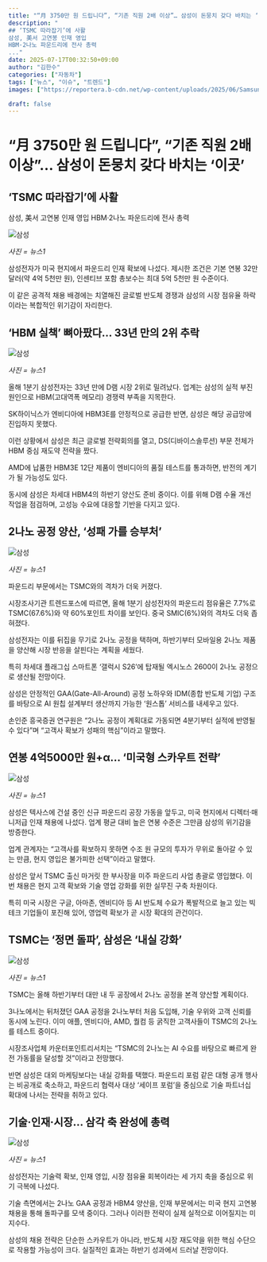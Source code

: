 ```yaml
---
title: "“月 3750만 원 드립니다”, “기존 직원 2배 이상”… 삼성이 돈뭉치 갖다 바치는 ‘이곳’"
description: "
## ‘TSMC 따라잡기’에 사활
삼성, 美서 고연봉 인재 영입
HBM·2나노 파운드리에 전사 총력
..."
date: 2025-07-17T00:32:50+09:00
author: "김한수"
categories: ["자동차"]
tags: ["뉴스", "이슈", "트렌드"]
images: ["https://reportera.b-cdn.net/wp-content/uploads/2025/06/Samsung-US-Foundry-Employee-Recruitment-1024x576.jpg"]

draft: false
---
```


# “月 3750만 원 드립니다”, “기존 직원 2배 이상”… 삼성이 돈뭉치 갖다 바치는 ‘이곳’


## ‘TSMC 따라잡기’에 사활
삼성, 美서 고연봉 인재 영입
HBM·2나노 파운드리에 전사 총력


![삼성](https://reportera.b-cdn.net/wp-content/uploads/2025/06/Samsung-US-Foundry-Employee-Recruitment-1024x576.jpg)

*사진 = 뉴스1*

삼성전자가 미국 현지에서 파운드리 인재 확보에 나섰다. 제시한 조건은 기본 연봉 32만 달러(약 4억 5천만 원), 인센티브 포함 총보수는 최대 5억 5천만 원 수준이다.

이 같은 공격적 채용 배경에는 치열해진 글로벌 반도체 경쟁과 삼성의 시장 점유율 하락이라는 복합적인 위기감이 자리한다.


## ‘HBM 실책’ 뼈아팠다… 33년 만의 2위 추락


![삼성](https://reportera.b-cdn.net/wp-content/uploads/2025/06/삼성sk-1024x695.jpg)

*사진 = 뉴스1*

올해 1분기 삼성전자는 33년 만에 D램 시장 2위로 밀려났다. 업계는 삼성의 실적 부진 원인으로 HBM(고대역폭 메모리) 경쟁력 부족을 지목한다.

SK하이닉스가 엔비디아에 HBM3E를 안정적으로 공급한 반면, 삼성은 해당 공급망에 진입하지 못했다.

이런 상황에서 삼성은 최근 글로벌 전략회의를 열고, DS(디바이스솔루션) 부문 전체가 HBM 중심 재도약 전략을 짰다.

AMD에 납품한 HBM3E 12단 제품이 엔비디아의 품질 테스트를 통과하면, 반전의 계기가 될 가능성도 있다.

동시에 삼성은 차세대 HBM4의 하반기 양산도 준비 중이다. 이를 위해 D램 수율 개선 작업을 점검하며, 고성능 수요에 대응할 기반을 다지고 있다.


## 2나노 공정 양산, ‘성패 가를 승부처’


![삼성](https://reportera.b-cdn.net/wp-content/uploads/2025/06/tsmc-1-1024x769.jpg)

*사진 = 뉴스1*

파운드리 부문에서는 TSMC와의 격차가 더욱 커졌다.

시장조사기관 트렌드포스에 따르면, 올해 1분기 삼성전자의 파운드리 점유율은 7.7%로 TSMC(67.6%)와 약 60%포인트 차이를 보인다. 중국 SMIC(6%)와의 격차도 더욱 좁혀졌다.

삼성전자는 이를 뒤집을 무기로 2나노 공정을 택하며, 하반기부터 모바일용 2나노 제품을 양산해 시장 반응을 살핀다는 계획을 세웠다.

특히 차세대 플래그십 스마트폰 ‘갤럭시 S26’에 탑재될 엑시노스 2600이 2나노 공정으로 생산될 전망이다.

삼성은 안정적인 GAA(Gate-All-Around) 공정 노하우와 IDM(종합 반도체 기업) 구조를 바탕으로 AI 원칩 설계부터 생산까지 가능한 ‘원스톱’ 서비스를 내세우고 있다.

손인준 흥국증권 연구원은 “2나노 공정이 계획대로 가동되면 4분기부터 실적에 반영될 수 있다”며 “고객사 확보가 성패의 핵심”이라고 말했다.


## 연봉 4억5000만 원+α… ‘미국형 스카우트 전략’


![삼성](https://reportera.b-cdn.net/wp-content/uploads/2025/06/삼성-1-2-1024x682.jpg)

*사진 = 뉴스1*

삼성은 텍사스에 건설 중인 신규 파운드리 공장 가동을 앞두고, 미국 현지에서 디렉터·매니저급 인재 채용에 나섰다. 업계 평균 대비 높은 연봉 수준은 그만큼 삼성의 위기감을 방증한다.

업계 관계자는 “고객사를 확보하지 못하면 수조 원 규모의 투자가 무위로 돌아갈 수 있는 만큼, 현지 영입은 불가피한 선택”이라고 말했다.

삼성은 앞서 TSMC 출신 마거릿 한 부사장을 미주 파운드리 사업 총괄로 영입했다. 이번 채용은 현지 고객 확보와 기술 영업 강화를 위한 실무진 구축 차원이다.

특히 미국 시장은 구글, 아마존, 엔비디아 등 AI 반도체 수요가 폭발적으로 늘고 있는 빅테크 기업들이 포진해 있어, 영업력 확보가 곧 시장 확대의 관건이다.


## TSMC는 ‘정면 돌파’, 삼성은 ‘내실 강화’


![삼성](https://reportera.b-cdn.net/wp-content/uploads/2025/06/tsmc-2-1024x685.jpg)

*사진 = 뉴스1*

TSMC는 올해 하반기부터 대만 내 두 공장에서 2나노 공정을 본격 양산할 계획이다.

3나노에서는 뒤처졌던 GAA 공정을 2나노부터 처음 도입해, 기술 우위와 고객 신뢰를 동시에 노린다. 이미 애플, 엔비디아, AMD, 퀄컴 등 굵직한 고객사들이 TSMC의 2나노를 테스트 중이다.

시장조사업체 카운터포인트리서치는 “TSMC의 2나노는 AI 수요를 바탕으로 빠르게 완전 가동률을 달성할 것”이라고 전망했다.

반면 삼성은 대외 마케팅보다는 내실 강화를 택했다. 파운드리 포럼 같은 대형 공개 행사는 비공개로 축소하고, 파운드리 협력사 대상 ‘세이프 포럼’을 중심으로 기술 파트너십 확대에 나서는 전략을 취하고 있다.


## 기술·인재·시장… 삼각 축 완성에 총력


![삼성](https://reportera.b-cdn.net/wp-content/uploads/2025/06/삼성-2-2-1024x746.jpg)

*사진 = 뉴스1*

삼성전자는 기술력 확보, 인재 영입, 시장 점유율 회복이라는 세 가지 축을 중심으로 위기 극복에 나섰다.

기술 측면에서는 2나노 GAA 공정과 HBM4 양산을, 인재 부문에서는 미국 현지 고연봉 채용을 통해 돌파구를 모색 중이다. 그러나 이러한 전략이 실제 실적으로 이어질지는 미지수다.

삼성의 채용 전략은 단순한 스카우트가 아니라, 반도체 시장 재도약을 위한 핵심 수단으로 작용할 가능성이 크다. 실질적인 효과는 하반기 성과에서 드러날 전망이다.
